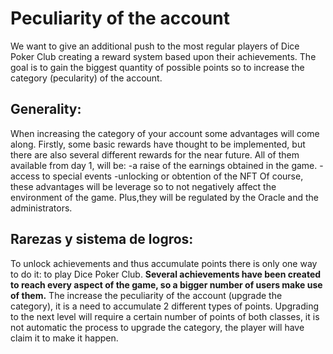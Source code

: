 # Peculiarity of the account

We want to give an additional push to the most regular players of Dice Poker Club creating a reward system based upon their achievements. The goal is to gain the biggest quantity of possible points so to increase the category (pecularity) of the account. 
## Generality:

When increasing the category of your account some advantages will come along. Firstly, some basic rewards have thought to be implemented, but there are also several different rewards for the near future. All of them available from day 1, will be:
-a raise of the earnings obtained in the game.
-access to special events
-unlocking or obtention of the NFT
Of course, these advantages will be leverage so to not negatively affect the environment of the game. Plus,they will be regulated by the Oracle and the administrators.

## Rarezas y sistema de logros:

To unlock achievements and thus accumulate points there is only one way to do it: to play Dice Poker Club. **Several achievements have been created to reach every aspect of the game, so a bigger number of users make use of them.**
The increase the peculiarity of the account (upgrade the category), it is a need to accumulate 2 different types of points. Upgrading to the next level will require a certain number of points of both classes, it is not automatic the process to upgrade the category, the player will have claim it to make it happen.

